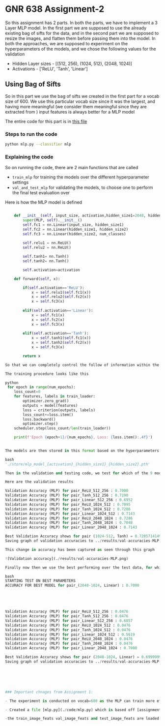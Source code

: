 # GNR 638 Assignment-2

So this assignment has 2 parts. In both the parts, we have to implement a 3 Layer MLP model. In the first part we are supposed to use the already existing bag of sifts for the data, and in the second part we are supposed to resize the images, and flatten them before passing them into the model. In both the approaches, we are supposed to experiment on the hyperparameters of the models, and we chose the following values for the validation

- Hidden Layer sizes - [(512, 256), (1024, 512), (2048, 1024)]
- Activations - ['ReLU', 'Tanh', 'Linear']

## Using Bag of Sifts

So in this part we use the bag of sifts we created in the first part for a vocab size of 600. We use this particular vocab size since it was the largest, and having more meaningful (we consider them meaningful since they are extracted from ) input features is always better for a MLP model

The entire code for this part is in [this file](./code/mlp.py)

### Steps to run the code

```bash
python mlp.py --classifier mlp
```

### Explaining the code

So on running the code, there are 2 main functions that are called
- `train_mlp` for training the models over the different hyperparameter settings
- `val_and_test_mlp` for validating the models, to choose one to perform the final test evaluation over

Here is how the MLP model is defined

```python

    def __init__(self, input_size, activation,hidden_size1=2048, hidden_size2=1024, num_classes=21):
        super(MLP, self).__init__()
        self.fc1 = nn.Linear(input_size, hidden_size1)
        self.fc2 = nn.Linear(hidden_size1, hidden_size2)
        self.fc3 = nn.Linear(hidden_size2, num_classes)
        
        self.relu1 = nn.ReLU()
        self.relu2 = nn.ReLU()

        self.tanh1= nn.Tanh()
        self.tanh2= nn.Tanh()

        self.activation=activation

    def forward(self, x):

        if(self.activation=='ReLU'):
            x = self.relu1(self.fc1(x))
            x = self.relu2(self.fc2(x))
            x = self.fc3(x)
        
        elif(self.activation=='Linear'):
            x = self.fc1(x)
            x = self.fc2(x)
            x = self.fc3(x)
        
        elif(self.activation=='Tanh'):
            x = self.tanh1(self.fc1(x))
            x = self.tanh2(self.fc2(x))
            x = self.fc3(x)

        return x

So that we can completely control the follow of information within the MLP model. 

The training procedure looks like this

python
 for epoch in range(num_epochs):
    loss_count=0
    for features, labels in train_loader:
        optimizer.zero_grad()
        outputs = model(features)
        loss = criterion(outputs, labels)
        loss_count+=loss.item()
        loss.backward()
        optimizer.step()
    scheduler.step(loss_count/len(train_loader))

    print(f'Epoch {epoch+1}/{num_epochs}, Loss: {loss.item():.4f}')
            

The models are then stored in this format based on the hyperparameters.

bash
'./store/mlp_model_{activation}_{hidden_size1}_{hidden_size2}.pth'

Then in the validation and testing code, we test for which of the 9 models produced from this training combinations has the best performance, and then we go onto to evaluate that model over the test data to report the final accuracy of the model

Here are the validation results

Validation Accuracy (MLP) for pair_ReLU_512_256 : 0.7000
Validation Accuracy (MLP) for pair_Tanh_512_256 : 0.7190
Validation Accuracy (MLP) for pair_Linear_512_256 : 0.6952
Validation Accuracy (MLP) for pair_ReLU_1024_512 : 0.7095
Validation Accuracy (MLP) for pair_Tanh_1024_512 : 0.7286
Validation Accuracy (MLP) for pair_Linear_1024_512 : 0.7143
Validation Accuracy (MLP) for pair_ReLU_2048_1024 : 0.7286
Validation Accuracy (MLP) for pair_Tanh_2048_1024 : 0.7048
Validation Accuracy (MLP) for pair_Linear_2048_1024 : 0.7143

Best Validation Accuracy shows for pair (1024-512, Tanh) = 0.7285714149475098
Saving graph of validation accuracies to ../results/val-accuracies-MLP.png

This change in accuracy has been captured as seen through this graph

![Validation accuracy](./results/val-accuracies-MLP.png)

Finally now then we use the best performing over the test data, for which the accuracy is reported

bash
STARTING TEST ON BEST PARAMETERS
ACCURACY FOR BEST MODEL for pair_(2048-1024, Linear) : 0.7000





Validation Accuracy (MLP) for pair_ReLU_512_256 : 0.0476
Validation Accuracy (MLP) for pair_Tanh_512_256 : 0.0476
Validation Accuracy (MLP) for pair_Linear_512_256 : 0.6857
Validation Accuracy (MLP) for pair_ReLU_1024_512 : 0.0476
Validation Accuracy (MLP) for pair_Tanh_1024_512 : 0.0476
Validation Accuracy (MLP) for pair_Linear_1024_512 : 0.5619
Validation Accuracy (MLP) for pair_ReLU_2048_1024 : 0.0476
Validation Accuracy (MLP) for pair_Tanh_2048_1024 : 0.0476
Validation Accuracy (MLP) for pair_Linear_2048_1024 : 0.7000

Best Validation Accuracy shows for pair (2048-1024, Linear) = 0.699999988079071
Saving graph of validation accuracies to ../results/val-accuracies-MLP-flattened.png  






### Important chnages from Assignment 1:

- The experiment is conducted on vocab=600 as the MLP can train more efficiently if it has more bag of sift features and words, as the paramteres of the model is discussed here. The split of the dataset is kept the same in bag of sifts code.

- Created a file [mlp.py](./code/mlp.py) which is based off [assignment.py](./code/assignment.py) for the implementation of MLP in bag of sifts and [flattened_mlp.py](./code/flattened_mlp.py) where the dataset is linearised into a 1D array of reduced dimensions 72*72 is passed as the input into the model and the same experiment is conducted on this linearized vector.

-the train_image_feats val_image_feats and test_image_feats are loaded directly from the .pkl files created before and are passed on to the model for training, validatiion and testing.

